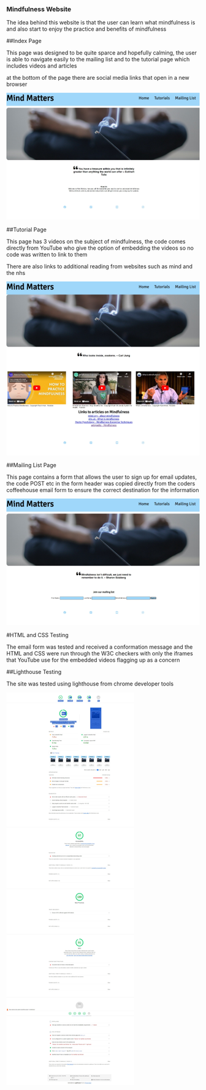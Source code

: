 ### Mindfulness Website

The idea behind this website is that the user can learn what mindfulness is and also start to enjoy the practice and benefits of mindfulness

##Index Page

This page was designed to be quite sparce and hopefully calming, the user is able to navigate easily to the mailing list and to the tutorial page which includes videos and articles

at the bottom of the page there are social media links that open in a new browser

![image](https://github.com/JamesCowans/portfolio-project-1-mindfullness/blob/a90d4e92ad2c47719166440c3484f9674a0d477d/assets/images/Mind%20Matters%20Index%20Page.jpeg)

##Tutorial Page

This page has 3 videos on the subject of mindfulness, the code comes directly from YouTube who give the option of embedding the videos so no code was written to link to them

There are also links to additional reading from websites such as mind and the nhs

![image](https://github.com/JamesCowans/portfolio-project-1-mindfullness/blob/162fd3ed2c3911045cce71f8f0904b915ebed64d/assets/images/Mind%20Matters%20Tutorial%20Page.jpeg)

##Mailing List Page

This page contains a form that allows the user to sign up for email updates, the code POST etc in the form header was copied directly from the coders coffeehouse email form to ensure the correct destination for the information

![image](https://github.com/JamesCowans/portfolio-project-1-mindfullness/blob/73ba6de69822e4757e73f2e1d0bcdd514df149f8/assets/images/Mind%20Matters%20Mailing%20List%20Page.jpeg)

#HTML and CSS Testing

The email form was tested and received a conformation message and the HTML and CSS were run through the W3C checkers with only the iframes that YouTube use for the embedded videos flagging up as a concern

##Lighthouse Testing

The site was tested using lighthouse from chrome developer tools

![image](https://github.com/JamesCowans/portfolio-project-1-mindfullness/blob/4cc29803c5d08812b6869c1f4dd8206e6225d975/assets/images/Lighthouse%20Report.jpg)




